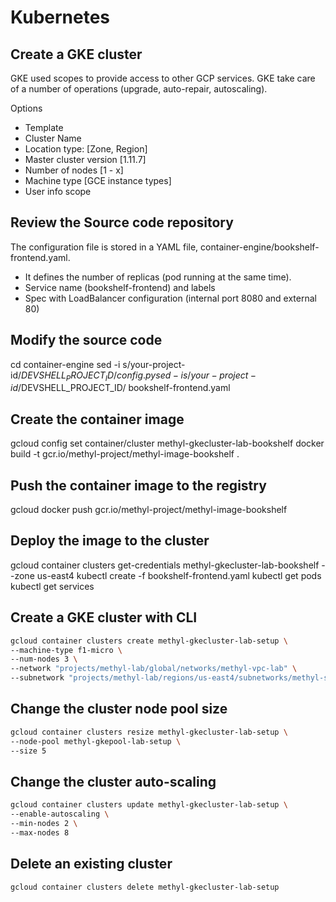 # Kubernetes
## Create a GKE cluster
GKE used scopes to provide access to other GCP services. GKE take care of a number of operations (upgrade, auto-repair, autoscaling).

Options
 - Template
 - Cluster Name
 - Location type: [Zone, Region]
 - Master cluster version [1.11.7]
 - Number of nodes [1 - x]
 - Machine type [GCE instance types]
 - User info scope

## Review the Source code repository
The configuration file is stored in a YAML file, container-engine/bookshelf-frontend.yaml.
 - It defines the number of replicas (pod running at the same time).
 - Service name (bookshelf-frontend) and labels
 - Spec with LoadBalancer configuration (internal port 8080 and external 80)

## Modify the source code
cd container-engine
sed -i s/your-project-id/$DEVSHELL_PROJECT_ID/ config.py
sed -i s/your-project-id/$DEVSHELL_PROJECT_ID/ bookshelf-frontend.yaml

## Create the container image
gcloud config set container/cluster methyl-gkecluster-lab-bookshelf
docker build -t gcr.io/methyl-project/methyl-image-bookshelf .

## Push the container image to the registry
gcloud docker push gcr.io/methyl-project/methyl-image-bookshelf

## Deploy the image to the cluster
gcloud container clusters get-credentials methyl-gkecluster-lab-bookshelf --zone us-east4
kubectl create -f bookshelf-frontend.yaml
kubectl get pods
kubectl get services

## Create a GKE cluster with CLI
```Bash
gcloud container clusters create methyl-gkecluster-lab-setup \
--machine-type f1-micro \
--num-nodes 3 \
--network "projects/methyl-lab/global/networks/methyl-vpc-lab" \
--subnetwork "projects/methyl-lab/regions/us-east4/subnetworks/methyl-subnet-lab-us-east4-r1"
```

## Change the cluster node pool size
```bash
gcloud container clusters resize methyl-gkecluster-lab-setup \
--node-pool methyl-gkepool-lab-setup \
--size 5
```

## Change the cluster auto-scaling
```bash
gcloud container clusters update methyl-gkecluster-lab-setup \
--enable-autoscaling \
--min-nodes 2 \
--max-nodes 8
```

## Delete an existing cluster
```bash
gcloud container clusters delete methyl-gkecluster-lab-setup
```

